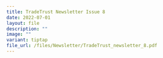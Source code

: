 ```yaml
---
title: TradeTrust Newsletter Issue 8
date: 2022-07-01
layout: file
description: ""
image: ""
variant: tiptap
file_url: /files/Newsletter/TradeTrust_newsletter_8.pdf
---
```

